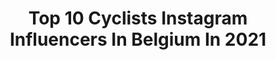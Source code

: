 ---
title: Top 10 Cyclists Instagram Influencers In Belgium In 2021
description: >-
  Find top cyclists Instagram influencers in Belgium in 2021. Most popular hashtags: #tdf2020 #weareateam #offseason.
platform: Instagram
hits: 20
text_top: Identify the best Instagram accounts on inBeat.
text_bottom: Our search engine has 20 Instagram influencers like this in Belgium for you to work with.
profiles:
  - username: "olivernaesen"
    fullname: >-
      Oliver Naesen
    bio: >-
      Pro-cyclist @ag2rlamondiale_procyclingteam Belgian champion 2017 ♡D Agent: @isea_sportmanagement Yannick@isea.be
    location: "Belgium"
    followers: 69942
    engagement: 1028
    commentsToLikes: 0.008271
    id: ck0ublmnoetdh0i19vf0xujwb
    verified: false
    hashtags: "#g90, #tdf2020, #sorrybelgium"
  - username: "imogencotter"
    fullname: >-
      Imogen Cotter | Cyclist
    bio: >-
      🇮🇪 Irish cyclist in Belgium 👩🏻‍🎓 B.Sc in Sports and Exercise Sciences 📈 Coach with @panache_coaching 💥 @cyclingfriendly 💥 @strong.supplies 💥
    location: "Belgium"
    followers: 79741
    engagement: 660
    commentsToLikes: 0.020489
    id: ck0w6m35m98ij0i19h3qxh6z4
    verified: false
    hashtags: "#busby, #busbyapp, #myhappyplace"
  - username: "elodiekuijper"
    fullname: >-
      𝐄𝐥𝐨𝐝𝐢𝐞.
    bio: >-
      « Dutchie🇳🇱 living in belgium🇧🇪 « cyclist (road/cyclocross), 20y/o « studies psychology🧠 « 📩 elodie@cyclinghub.tv
    location: "Belgium"
    followers: 71939
    engagement: 670
    commentsToLikes: 0.008352
    id: ck1398t92k3dc0i194edjqtxh
    verified: true
    hashtags: "#anniversary, #wahooligan"
  - username: "fabriziodekoning"
    fullname: >-
      Fabrizio Dekoning
    bio: >-
      Belgian U23 cyclist 🚴🇧🇪 Physiotherapy @UGent 📚 Wingene | BE 📍 fabrizio.dekoning@gmail.com📩
    location: "Belgium"
    followers: 7759
    engagement: 1022
    commentsToLikes: 0.029661
    id: ck8t98ngxn88d0j7842guf1bs
    verified: false
    hashtags: "#cobbles, #wymtm, #fromthepeloton, #race"
  - username: "juleshesters"
    fullname: >-
      JULΞS.  HΞSTΞRS.
    bio: >-
      ♧ Belgian track /road /sixday cyclist 🚲 ♤ '16.'18.'19. European champion 🇪🇺 ☆ '16.'17.'19. Belgian champion 🇧🇪 ◇ @efc_lr_vulsteke ♡ LN ○ 1998
    location: "Belgium"
    followers: 5192
    engagement: 979
    commentsToLikes: 0.020457
    id: ck5ccsb38hx6o0i11avm62mpo
    verified: false
    hashtags: "#wooningzesdaagse, #wieler3daagsealkmaar, #trackcycling, #fixedgear"
  - username: "quintenhermans"
    fullname: >-
      Quinten Hermans
    bio: >-
      Pro cyclist for @tormanscross team !
    location: "Belgium"
    followers: 10785
    engagement: 1182
    commentsToLikes: 0.012014
    id: ck5c10gq8u7ja0i11t49in2tc
    verified: false
    hashtags: "#cyclocrosspodcast"
  - username: "tim.wellens"
    fullname: >-
      Tim Wellens
    bio: >-
      Professional Belgian cyclist and proud member of the Lotto-Soudal family. Born and raised @Sint-Truiden. In love with Sophie ❤️
    location: "Belgium"
    followers: 44797
    engagement: 1017
    commentsToLikes: 0.008898
    id: ck0u6l5pa28ky0i1991nfjyc8
    verified: true
    hashtags: "#golazo, #2020, #teamlottosoudal, #lottosoudal"
  - username: "jenskeukeleire"
    fullname: >-
      Jens Keukeleire
    bio: >-
      Cyclist for EF Education First
    location: "Belgium"
    followers: 11141
    engagement: 701
    commentsToLikes: 0.017389
    id: ck5zry9xaxh5d0i14njuiyxln
    verified: false
    hashtags: "#firstracefirstwin, #postoffice, #exploretheworld, #exploreomloophetnieuwsblad"
  - username: "jasperstuyven"
    fullname: >-
      Jasper Stuyven
    bio: >-
      Professional cyclist @TrekSegafredo - Chocolatier Stuyven @chocoladeatelierstuyven #Aimhigher
    location: "Belgium"
    followers: 68789
    engagement: 553
    commentsToLikes: 0.006518
    id: ck15rxkvka7e60i19m5eo5mq5
    verified: true
    hashtags: "#tdf2020, #badboys, #aimhigher, #weareateam"
  - username: "edwardtheuns"
    fullname: >-
      Edward Theuns
    bio: >-
      Belgian🇧🇪 | Pro Cyclist🚴‍♂️ | @treksegafredo Represented by @squadrasportsmanagement
    location: "Belgium"
    followers: 31603
    engagement: 469
    commentsToLikes: 0.007826
    id: ck14lszguwbsi0i19iv4pdpmp
    verified: true
    hashtags: "#santinipeople, #trekbikes, #tourdetheuns, #tdf2020"
---